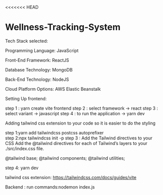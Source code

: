 <<<<<<< HEAD

# Wellness-Tracking-System
Tech Stack selected:

Programming Language: JavaScript

Front-End Framework: ReactJS

Database Technology: MongoDB

Back-End Technology: NodeJS

Cloud Platform Options: AWS Elastic Beanstalk

Setting Up frontend:

step 1 : yarn create vite frontend
step 2 : select framework -> react
step 3 : select variant -> javascript
step 4 : to run the application -> yarn dev

Adding tailwind css extension to your code so it is easier to do the styling 

step 1:yarn add tailwindcss postcss autoprefixer         
step 2:npx tailwindcss init -p
step 3 : Add the Tailwind directives to your CSS
Add the @tailwind directives for each of Tailwind’s layers to your ./src/index.css file.

@tailwind base;
@tailwind components;
@tailwind utilities;

step 4: yarn dev

tailwind css extension: https://tailwindcss.com/docs/guides/vite


Backend :
run commands:nodemon index.js


